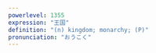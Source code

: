 ```yaml
---
powerlevel: 1355
expression: "王国"
definition: "(n) kingdom; monarchy; (P)"
pronunciation: "おうこく"
---
```

